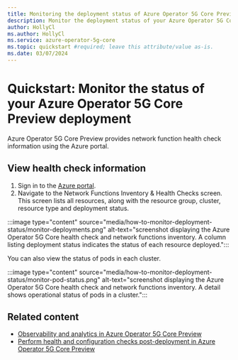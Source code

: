 ```yaml
---
title: Monitoring the deployment status of Azure Operator 5G Core Preview
description: Monitor the deployment status of your Azure Operator 5G Core Preview and its components
author: HollyCl
ms.author: HollyCl
ms.service: azure-operator-5g-core
ms.topic: quickstart #required; leave this attribute/value as-is.
ms.date: 03/07/2024
---
```


# Quickstart: Monitor the  status of your Azure Operator 5G Core Preview deployment

Azure Operator 5G Core Preview provides network function health check information using the Azure portal. 

## View health check information

1. Sign in to the [Azure portal](https://portal.azure.com).
1. Navigate to the Network Functions Inventory & Health Checks screen. This screen lists all resources, along with the resource group, cluster, resource type and deployment status.

:::image type="content" source="media/how-to-monitor-deployment-status/monitor-deployments.png" alt-text="screenshot displaying the Azure Operator 5G Core health check and network functions inventory. A column listing deployment status indicates the status of each resource deployed.":::

You can also view the status of pods in each cluster.

:::image type="content" source="media/how-to-monitor-deployment-status/monitor-pod-status.png" alt-text="screenshot displaying the Azure Operator 5G Core health check and network functions inventory. A detail shows operational status of pods in a cluster.":::

## Related content

- [Observability and analytics in Azure Operator 5G Core Preview](concept-observability-analytics.md)
- [Perform health and configuration checks post-deployment in Azure Operator 5G Core Preview](quickstart-perform-checks-post-deployment.md)